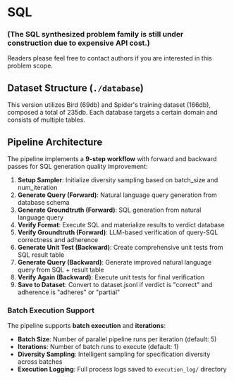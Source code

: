 # SQL

### **(The SQL synthesized problem family is still under construction due to expensive API cost.)**

Readers please feel free to contact authors if you are interested in this problem scope.

## Dataset Structure (`./database`)

This version utilizes Bird (69db) and Spider's training dataset (166db), composed a total of 235db. Each database targets a certain domain and consists of multiple tables.

## Pipeline Architecture

The pipeline implements a **9-step workflow** with forward and backward passes for SQL generation quality improvement:

1. **Setup Sampler**: Initialize diversity sampling based on batch_size and num_iteration
2. **Generate Query (Forward)**: Natural language query generation from database schema  
3. **Generate Groundtruth (Forward)**: SQL generation from natural language query
4. **Verify Format**: Execute SQL and materialize results to verdict database
5. **Verify Groundtruth (Forward)**: LLM-based verification of query-SQL correctness and adherence
6. **Generate Unit Test (Backward)**: Create comprehensive unit tests from SQL result table
7. **Generate Query (Backward)**: Generate improved natural language query from SQL + result table  
8. **Verify Again (Backward)**: Execute unit tests for final verification
9. **Save to Dataset**: Convert to dataset.jsonl if verdict is "correct" and adherence is "adheres" or "partial"

### Batch Execution Support

The pipeline supports **batch execution** and **iterations**:
- **Batch Size**: Number of parallel pipeline runs per iteration (default: 5)
- **Iterations**: Number of batch runs to execute (default: 1) 
- **Diversity Sampling**: Intelligent sampling for specification diversity across batches
- **Execution Logging**: Full process logs saved to `execution_log/` directory
